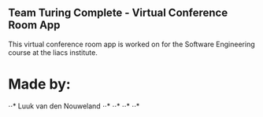 ## Team Turing Complete - Virtual Conference Room App

This virtual conference room app is worked on for the Software Engineering course at the liacs institute.

# Made by:
⋅⋅* Luuk van den Nouweland
⋅⋅*
⋅⋅*
⋅⋅*
⋅⋅*
